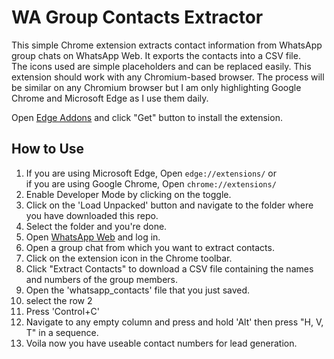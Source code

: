 # WA Group Contacts Extractor

This simple Chrome extension extracts contact information from WhatsApp group chats on WhatsApp Web. It exports the contacts into a CSV file.  
The icons used are simple placeholders and can be replaced easily.
This extension should work with any Chromium-based browser.
The process will be similar on any Chromium browser but I am only highlighting Google Chrome and Microsoft Edge as I use them daily.

Open [Edge Addons](https://microsoftedge.microsoft.com/addons/detail/wa-group-contacts-extract/pkopoomjfajbmibjjdcjgmolkikhcfcj) and click "Get" button to install the extension.

## How to Use
1. If you are using Microsoft Edge, Open `edge://extensions/`
   or  
   if you are using Google Chrome, Open `chrome://extensions/`
2. Enable Developer Mode by clicking on the toggle.
3. Click on the 'Load Unpacked' button and navigate to the folder where you have downloaded this repo.
4. Select the folder and you're done.
5. Open [WhatsApp Web](https://web.whatsapp.com) and log in.
6. Open a group chat from which you want to extract contacts.
7. Click on the extension icon in the Chrome toolbar.
8. Click "Extract Contacts" to download a CSV file containing the names and numbers of the group members.
9. Open the 'whatsapp_contacts' file that you just saved.
10. select the row 2
11. Press 'Control+C'
12. Navigate to any empty column and press and hold 'Alt' then press "H, V, T" in a sequence.
13. Voila now you have useable contact numbers for lead generation. 
